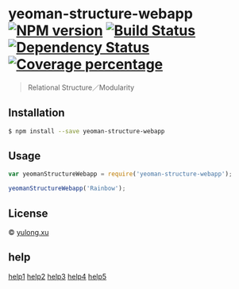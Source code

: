 
# yeoman-structure-webapp [![NPM version][npm-image]][npm-url] [![Build Status][travis-image]][travis-url] [![Dependency Status][daviddm-image]][daviddm-url] [![Coverage percentage][coveralls-image]][coveralls-url]
> Relational Structure／Modularity

## Installation

```sh
$ npm install --save yeoman-structure-webapp
```

## Usage

```js
var yeomanStructureWebapp = require('yeoman-structure-webapp');

yeomanStructureWebapp('Rainbow');
```
## License

 © [yulong.xu](https://github.com/shiyingxyl)

## help 
 [help1](https://webpack.github.io/docs/code-splitting.html)
 [help2](http://jonathancreamer.com/advanced-webpack-part-2-code-splitting/)
 [help3](http://blog.csdn.net/zhbhun/article/details/46826129)
 [help4](https://webpack.js.org/guides/code-splitting-require/)
 [help5](http://stephenzhao.github.io/webpack-cn/docs/code-splitting.html)

[npm-image]: https://badge.fury.io/js/yeoman-structure-webapp.svg
[npm-url]: https://npmjs.org/package/yeoman-structure-webapp
[travis-image]: https://travis-ci.org/phlshiyingxyl@gmail.com/yeoman-structure-webapp.svg?branch=master
[travis-url]: https://travis-ci.org/phlshiyingxyl@gmail.com/yeoman-structure-webapp
[daviddm-image]: https://david-dm.org/phlshiyingxyl@gmail.com/yeoman-structure-webapp.svg?theme=shields.io
[daviddm-url]: https://david-dm.org/phlshiyingxyl@gmail.com/yeoman-structure-webapp
[coveralls-image]: https://coveralls.io/repos/phlshiyingxyl@gmail.com/yeoman-structure-webapp/badge.svg
[coveralls-url]: https://coveralls.io/r/phlshiyingxyl@gmail.com/yeoman-structure-webapp
